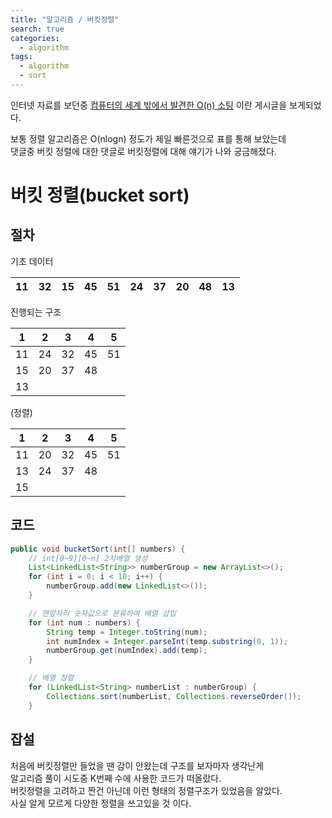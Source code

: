 ```yaml
---
title: "알고리즘 / 버킷정렬"
search: true
categories: 
  - algorithm
tags: 
  - algorithm
  - sort
---
```

인터넷 자료를 보던중 [컴퓨터의 세계 밖에서 발견한 O(n) 소팅](https://okky.kr/article/466103) 이란 게시글을 보게되었다.  

보통 정렬 알고리즘은 O(nlogn) 정도가 제일 빠른것으로 표를 통해 보았는데  
댓글중 버킷 정렬에 대한 댓글로 버킷정렬에 대해 얘기가 나와 궁금해졌다.

# 버킷 정렬(bucket sort)
## 절차
기초 데이터

| 11 | 32 | 15 | 45 | 51 | 24 | 37 | 20 | 48 | 13 |
|----|----|----|----|----|----|----|----|----|----|

진행되는 구조

| 1  | 2  | 3  | 4  | 5  | 
|----|----|----|----|----|
| 11 | 24 | 32 | 45 | 51 |
| 15 | 20 | 37 | 48 |    |
| 13 |    |    |    |    |

(정렬)

| 1  | 2  | 3  | 4  | 5  | 
|----|----|----|----|----|
| 11 | 20 | 32 | 45 | 51 |
| 13 | 24 | 37 | 48 |    |
| 15 |    |    |    |    |

## 코드
```java
public void bucketSort(int[] numbers) {
	// int[0~9][0~n] 2차배열 생성
	List<LinkedList<String>> numberGroup = new ArrayList<>();
	for (int i = 0; i < 10; i++) {
	    numberGroup.add(new LinkedList<>());
	}

	// 맨앞자리 숫자값으로 분류하여 배열 삽입
	for (int num : numbers) {
	    String temp = Integer.toString(num);
	    int numIndex = Integer.parseInt(temp.substring(0, 1));
	    numberGroup.get(numIndex).add(temp);
	}

	// 배열 정렬
	for (LinkedList<String> numberList : numberGroup) {
        Collections.sort(numberList, Collections.reverseOrder());
	}
```

## 잡설
처음에 버킷정렬만 들었을 땐 감이 안왔는데 구조를 보자마자 생각난게  
알고리즘 풀이 시도중 K번째 수에 사용한 코드가 떠올랐다.  
버킷정렬을 고려하고 짠건 아닌데 이런 형태의 정렬구조가 있었음을 알았다.  
사실 알게 모르게 다양한 정렬을 쓰고있을 것 이다.
<!--stackedit_data:
eyJoaXN0b3J5IjpbLTE1NDczOTg4MDQsLTE5NzUzODY4NDddfQ
==
-->